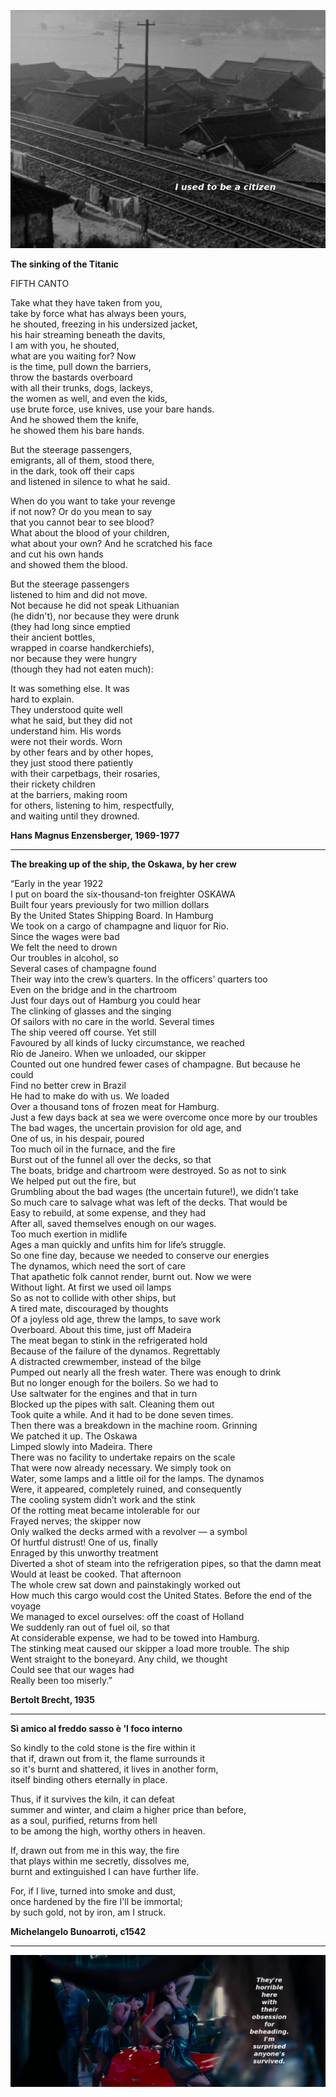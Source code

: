 ![ScottWalker](/images/iutbac.jpg)
  
**The sinking of the Titanic**  
  
FIFTH CANTO  
  
Take what they have taken from you,  
take by force what has always been yours,  
he shouted, freezing in his undersized jacket,  
his hair streaming beneath the davits,  
I am with you, he shouted,  
what are you waiting for? Now  
is the time, pull down the barriers,  
throw the bastards overboard  
with all their trunks, dogs, lackeys,  
the women as well, and even the kids,  
use brute force, use knives, use your bare hands.  
And he showed them the knife,  
he showed them his bare hands.  
  
But the steerage passengers,  
emigrants, all of them, stood there,  
in the dark, took off their caps  
and listened in silence to what he said.  
  
When do you want to take your revenge  
if not now? Or do you mean to say  
that you cannot bear to see blood?  
What about the blood of your children,  
what about your own? And he scratched his face  
and cut his own hands  
and showed them the blood.  
  
But the steerage passengers  
listened to him and did not move.  
Not because he did not speak Lithuanian  
(he didn't), nor because they were drunk  
(they had long since emptied  
their ancient bottles,  
wrapped in coarse handkerchiefs),  
nor because they were hungry  
(though they had not eaten much):  
  
It was something else. It was  
hard to explain.  
They understood quite well  
what he said, but they did not  
understand him. His words  
were not their words. Worn  
by other fears and by other hopes,  
they just stood there patiently  
with their carpetbags, their rosaries,  
their rickety children  
at the barriers, making room  
for others, listening to him, respectfully,  
and waiting until they drowned.  
  
**Hans Magnus Enzensberger, 1969-1977**  

----

**The breaking up of the ship, the Oskawa, by her crew**  

“Early in the year 1922  
I put on board the six-thousand-ton freighter OSKAWA  
Built four years previously for two million dollars  
By the United States Shipping Board. In Hamburg  
We took on a cargo of champagne and liquor for Rio.  
Since the wages were bad  
We felt the need to drown  
Our troubles in alcohol, so  
Several cases of champagne found  
Their way into the crew’s quarters. In the officers’ quarters too  
Even on the bridge and in the chartroom  
Just four days out of Hamburg you could hear    
The clinking of glasses and the singing  
Of sailors with no care in the world. Several times    
The ship veered off course. Yet still  
Favoured by all kinds of lucky circumstance, we reached  
Rio de Janeiro. When we unloaded, our skipper  
Counted out one hundred fewer cases of champagne. But because he could  
Find no better crew in Brazil  
He had to make do with us. We loaded  
Over a thousand tons of frozen meat for Hamburg.  
Just a few days back at sea we were overcome once more by our troubles  
The bad wages, the uncertain provision for old age, and  
One of us, in his despair, poured  
Too much oil in the furnace, and the fire  
Burst out of the funnel all over the decks, so that  
The boats, bridge and chartroom were destroyed. So as not to sink  
We helped put out the fire, but  
Grumbling about the bad wages (the uncertain future!), we didn’t take  
So much care to salvage what was left of the decks. That would be  
Easy to rebuild, at some expense, and they had  
After all, saved themselves enough on our wages.  
Too much exertion in midlife  
Ages a man quickly and unfits him for life’s struggle.  
So one fine day, because we needed to conserve our energies  
The dynamos, which need the sort of care  
That apathetic folk cannot render, burnt out. Now we were  
Without light. At first we used oil lamps  
So as not to collide with other ships, but  
A tired mate, discouraged by thoughts  
Of a joyless old age, threw the lamps, to save work  
Overboard. About this time, just off Madeira  
The meat began to stink in the refrigerated hold  
Because of the failure of the dynamos. Regrettably  
A distracted crewmember, instead of the bilge  
Pumped out nearly all the fresh water. There was enough to drink  
But no longer enough for the boilers. So we had to  
Use saltwater for the engines and that in turn  
Blocked up the pipes with salt. Cleaning them out  
Took quite a while. And it had to be done seven times.  
Then there was a breakdown in the machine room. Grinning  
We patched it up. The Oskawa  
Limped slowly into Madeira. There  
There was no facility to undertake repairs on the scale  
That were now already necessary. We simply took on  
Water, some lamps and a little oil for the lamps. The dynamos  
Were, it appeared, completely ruined, and consequently  
The cooling system didn’t work and the stink  
Of the rotting meat became intolerable for our  
Frayed nerves; the skipper now  
Only walked the decks armed with a revolver — a symbol  
Of hurtful distrust! One of us, finally  
Enraged by this unworthy treatment  
Diverted a shot of steam into the refrigeration pipes, so that the damn meat  
Would at least be cooked. That afternoon  
The whole crew sat down and painstakingly worked out  
How much this cargo would cost the United States. Before the end of the voyage  
We managed to excel ourselves: off the coast of Holland  
We suddenly ran out of fuel oil, so that  
At considerable expense, we had to be towed into Hamburg.  
The stinking meat caused our skipper a load more trouble. The ship  
Went straight to the boneyard. Any child, we thought  
Could see that our wages had  
Really been too miserly.”  
  
**Bertolt Brecht, 1935**  

----

**Sì amico al freddo sasso è 'l foco interno**  
  
  So kindly to the cold stone is the fire within it  
that if, drawn out from it, the flame surrounds it  
so it's burnt and shattered, it lives in another form,  
itself binding others eternally in place.  
  
  Thus, if it survives the kiln, it can defeat  
summer and winter, and claim a higher price than before,  
as a soul, purified, returns from hell  
to be among the high, worthy others in heaven.  
  
  If, drawn out from me in this way, the fire  
that plays within me secretly, dissolves me,  
burnt and extinguished I can have further life.  
  
  For, if I live, turned into smoke and dust,  
once hardened by the fire I'll be immortal;  
by such gold, not by iron, am I struck.  
  
**Michelangelo Bunoarroti, c1542**  

----

![head](/images/head2.png)
